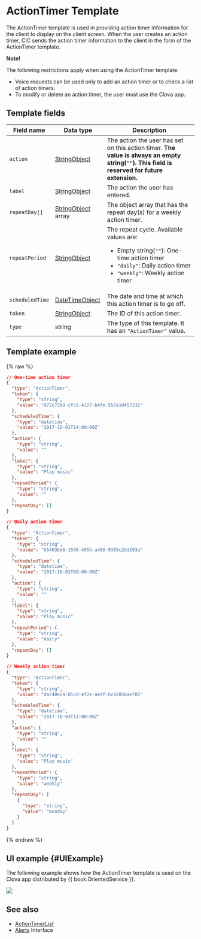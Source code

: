 # ActionTimer Template
The ActionTimer template is used in providing action timer information for the client to display on the client screen. When the user creates an action timer, CIC sends the action timer information to the client in the form of the ActionTimer template.

<div class="note">
<p><strong>Note!</strong></p>
<p>The following restrictions apply when using the ActionTimer template:</p>
<ul>
  <li>Voice requests can be used only to add an action timer or to check a list of action timers.</li>
  <li>To modify or delete an action timer, the user must use the Clova app.</li>
</ul>
</div>

## Template fields

| Field name       | Data type    | Description                     |
|---------------|---------|-----------------------------|
| `action`       | [StringObject](/CIC/References/ContentTemplates/Shared_Objects.md#StringObject)      | The action the user has set on this action timer. **The value is always an empty string(`""`). This field is reserved for future extension.** |
| `label`        | [StringObject](/CIC/References/ContentTemplates/Shared_Objects.md#StringObject)      | The action the user has entered. |
| `repeatDay[]`     | [StringObject](/CIC/References/ContentTemplates/Shared_Objects.md#StringObject) array | The object array that has the repeat day(s) for a weekly action timer. |
| `repeatPeriod`  | [StringObject](/CIC/References/ContentTemplates/Shared_Objects.md#StringObject)     | The repeat cycle. Available values are: <ul><li>Empty string(<code>""</code>): One-time action timer</li><li><code>"daily"</code>: Daily action timer</li><li><code>"weekly"</code>: Weekly action timer</li></ul> |
| `scheduledTime` | [DateTimeObject](/CIC/References/ContentTemplates/Shared_Objects.md#DateTimeObject) | The date and time at which this action timer is to go off.      |
| `token`         | [StringObject](/CIC/References/ContentTemplates/Shared_Objects.md#StringObject)     | The ID of this action timer.  |
| `type`          | string                                                                              | The type of this template. It has an `"ActionTimer"` value.  |

## Template example

{% raw %}

```json
// One-time action timer
{
  "type": "ActionTimer",
  "token": {
    "type": "string",
    "value": "072c72b9-cfc5-4127-b4fe-557a10457232"
  },
  "scheduledTime": {
    "type": "datetime",
    "value": "2017-10-01T14:00:00Z"
  },
  "action": {
    "type": "string",
    "value": ""
  },
  "label": {
    "type": "string",
    "value": "Play music"
  },
  "repeatPeriod": {
    "type": "string",
    "value": ""
  },
  "repeatDay": []
}

// Daily action timer
{
  "type": "ActionTimer",
  "token": {
    "type": "string",
    "value": "b5403bd0-1598-495b-a466-9385c2b1103a"
  },
  "scheduledTime": {
    "type": "datetime",
    "value": "2017-10-02T09:00:00Z"
  },
  "action": {
    "type": "string",
    "value": ""
  },
  "label": {
    "type": "string",
    "value": "Play music"
  },
  "repeatPeriod": {
    "type": "string",
    "value": "daily"
  },
  "repeatDay": []
}

// Weekly action timer
{
  "type": "ActionTimer",
  "token": {
    "type": "string",
    "value": "da740e2a-01cd-4f2e-aedf-6c4285bae785"
  },
  "scheduledTime": {
    "type": "datetime",
    "value": "2017-10-03T11:00:00Z"
  },
  "action": {
    "type": "string",
    "value": ""
  },
  "label": {
    "type": "string",
    "value": "Play music"
  },
  "repeatPeriod": {
    "type": "string",
    "value": "weekly"
  },
  "repeatDay": [
    {
      "type": "string",
      "value": "monday"
    }
  ]
}
```

{% endraw %}

## UI example {#UIExample}

The following example shows how the ActionTimer template is used on the Clova app distributed by {{ book.OrientedService }}.

![](/CIC/Resources/Images/Content_Template-ActionTimer.png)

## See also
* [ActionTimerList](/CIC/References/ContentTemplates/ActionTimerList.md)
* [Alerts](/CIC/References/CICInterface/Alerts.md) Interface
